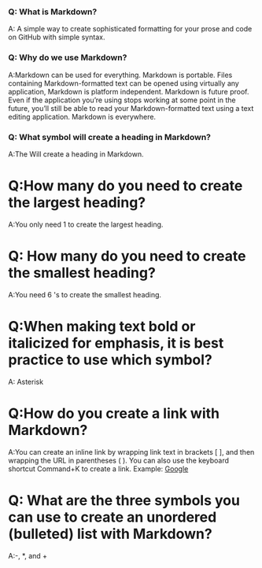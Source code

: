 
### Q: What is Markdown?

A: A simple way to create sophisticated formatting for your prose and code on GitHub with simple syntax.


### Q: Why do we use Markdown?

A:Markdown can be used for everything. Markdown is portable. Files containing Markdown-formatted text can be opened using virtually any application, Markdown is platform independent. Markdown is future proof. Even if the application you’re using stops working at some point in the future, you’ll still be able to read your Markdown-formatted text using a text editing application. Markdown is everywhere.


### Q: What symbol will create a heading in Markdown?

A:The   Will create a heading in Markdown.


# Q:How many do you need to create the largest heading?

A:You only need 1   to create the largest heading.


# Q: How many do you need to create the smallest heading?

A:You need 6  's to create the smallest heading.


# Q:When making text bold or italicized for emphasis, it is best practice to use which symbol?

A: Asterisk


# Q:How do you create a link with Markdown?

A:You can create an inline link by wrapping link text in brackets [ ], and then wrapping the URL in parentheses ( ). You can also use the keyboard shortcut Command+K to create a link. Example: [Google](https://google.com/)

# Q: What are the three symbols you can use to create an unordered (bulleted) list with Markdown?

A:-, *, and + 

